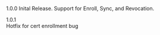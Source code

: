 1.0.0
Inital Release.  Support for Enroll, Sync, and Revocation. 

1.0.1  
Hotfix for cert enrollment bug  
